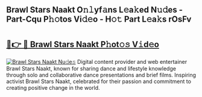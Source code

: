 ## Brawl Stars Naakt O𝚗𝚕yf𝚊ns L𝚎a𝚔ed N𝚞𝚍es - Part-Cqu P𝚑𝚘tos Vi𝚍𝚎o - H𝚘𝚝 Part L𝚎a𝚔s rOsFv

# <h2><a href="http://kf0245.oniu.top/?m=Brawl+Stars+Naakt">🔗👉 🔴 Brawl Stars Naakt P𝚑ot𝚘𝚜 V𝚒d𝚎o</a></h2>

[![Brawl Stars Naakt Nu𝚍e𝚜](https://i.imgur.com/0qMVB7G.gif)](http://kf0245.oniu.top/?m=Brawl+Stars+Naakt)
Digital content provider and web entertainer Brawl Stars Naakt, known for sharing dance and lifestyle knowledge through solo and collaborative dance presentations and brief films. Inspiring activist Brawl Stars Naakt, celebrated for their passion and commitment to creating positive change in the world.  
